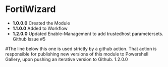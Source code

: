 # **FortiWizard**

* **1.0.0.0** Created the Module
* **1.1.0.0** Added to Workflow
* **1.2.0.0** Updated Enable-Management to add trustedhost parametersets. Github Issue #5

#The line below this one is used strictly by a github action. That action is responsible for publishing new versions of this module to Powershell Gallery, upon pushing an iterative version to Github.
1.2.0.0